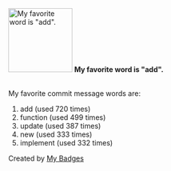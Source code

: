 <img src="https://my-badges.github.io/my-badges/favorite-word.png" alt="My favorite word is &quot;add&quot;." title="My favorite word is &quot;add&quot;." width="128">
<strong>My favorite word is &quot;add&quot;.</strong>
<br><br>

My favorite commit message words are:

1. add (used 720 times)
2. function (used 499 times)
3. update (used 387 times)
4. new (used 333 times)
5. implement (used 332 times)


Created by <a href="https://github.com/my-badges/my-badges">My Badges</a>